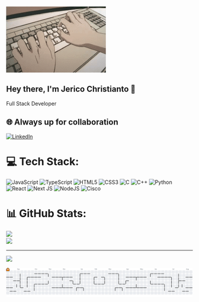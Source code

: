 ![](https://github.com/jerico-c/jerico-c/blob/main/keyboard.gif)

## Hey there, I'm Jerico Christianto 👋 
Full Stack Developer

## 🌐 Always up for collaboration
[![LinkedIn](https://img.shields.io/badge/LinkedIn-%230077B5.svg?logo=linkedin&logoColor=white)](https://www.linkedin.com/in/jerico-christianto) 

# 💻 Tech Stack:
![JavaScript](https://img.shields.io/badge/javascript-%23323330.svg?style=for-the-badge&logo=javascript&logoColor=%23F7DF1E) ![TypeScript](https://img.shields.io/badge/typescript-%23007ACC.svg?style=for-the-badge&logo=typescript&logoColor=white)  ![HTML5](https://img.shields.io/badge/html5-%23E34F26.svg?style=for-the-badge&logo=html5&logoColor=white) ![CSS3](https://img.shields.io/badge/css3-%231572B6.svg?style=for-the-badge&logo=css3&logoColor=white) ![C](https://img.shields.io/badge/c-%2300599C.svg?style=for-the-badge&logo=c&logoColor=white) ![C++](https://img.shields.io/badge/c++-%2300599C.svg?style=for-the-badge&logo=c%2B%2B&logoColor=white) ![Python](https://img.shields.io/badge/python-3670A0?style=for-the-badge&logo=python&logoColor=ffdd54) ![React](https://img.shields.io/badge/react-%2320232a.svg?style=for-the-badge&logo=react&logoColor=%2361DAFB) ![Next JS](https://img.shields.io/badge/Next-black?style=for-the-badge&logo=next.js&logoColor=white) ![NodeJS](https://img.shields.io/badge/node.js-6DA55F?style=for-the-badge&logo=node.js&logoColor=white) ![Cisco](https://img.shields.io/badge/cisco-%23049fd9.svg?style=for-the-badge&logo=cisco&logoColor=black)
# 📊 GitHub Stats:
![](https://nirzak-streak-stats.vercel.app/?user=jerico-c&theme=ambient_gradient&hide_border=false)<br/>
![](https://github-readme-stats.vercel.app/api/top-langs/?username=jerico-c&theme=ambient_gradient&hide_border=false&include_all_commits=false&count_private=true&layout=compact)

---
[![](https://visitcount.itsvg.in/api?id=jerico-c&icon=0&color=0)](https://visitcount.itsvg.in)

<picture>
  <source media="(prefers-color-scheme: dark)" srcset="https://raw.githubusercontent.com/jerico-c/jerico-c/output/pacman-contribution-graph-dark.svg">
  <source media="(prefers-color-scheme: light)" srcset="https://raw.githubusercontent.com/jerico-c/jerico-c/output/pacman-contribution-graph.svg">
  <img alt="pacman contribution graph" src="https://raw.githubusercontent.com/jerico-c/jerico-c/output/pacman-contribution-graph.svg">
</picture>
